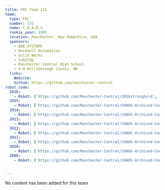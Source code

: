 ```yaml
---
title: FRC Team 131
team:
  type: FRC
  number: 131
  name: C.H.A.O.S.
  rookie_year: 1995
  location: Manchester, New Hampshire, USA
  sponsors:
    - BAE SYSTEMS
    - Rockwell Automation
    - Solid Works
    - SubItUp
    - Manchester Central High School
    - 4-H Hillsborough County, NH
  links:
    Website:
    Github: https://github.com/manchester-central
robot_code:
  2016:
    - Robot: ['https://github.com/Manchester-Central/2016stronghold', 'Java']
  2015:
    - Robot: ['https://github.com/Manchester-Central/CHAOS-Archived-Code/tree/master/2015-RecycleRush', 'Java']
  2014:
    - Robot: ['https://github.com/Manchester-Central/CHAOS-Archived-Code/tree/master/2014-AerialAssist/workspace2014%20-%20Copy%2011-2-2014', 'C++']
  2013:
    - Robot: ['https://github.com/Manchester-Central/CHAOS-Archived-Code/tree/master/2013-UltimateAscent/2013CHAOSRobot', 'C++']
  2012:
    - Robot: ['https://github.com/Manchester-Central/CHAOS-Archived-Code/tree/master/2012-ReboundRumble/2012ReboundCHAOS', 'C++']
  2011:
    - Robot: ['https://github.com/Manchester-Central/CHAOS-Archived-Code/tree/master/2011-Logomotion', 'C++']
  2010:
    - Robot: ['https://github.com/Manchester-Central/CHAOS-Archived-Code/tree/master/2010-Breakaway', 'C++']
  2009:
    - Robot: ['https://github.com/Manchester-Central/CHAOS-Archived-Code/tree/master/2009-Lunacy', 'C++']


---
```

No content has been added for this team